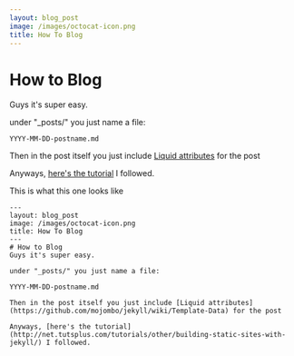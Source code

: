 ```yaml
---
layout: blog_post
image: /images/octocat-icon.png
title: How To Blog
---
```

# How to Blog
Guys it's super easy.

under "_posts/" you just name a file:

    YYYY-MM-DD-postname.md

Then in the post itself you just include [Liquid attributes](https://github.com/mojombo/jekyll/wiki/Template-Data) for the post

Anyways, [here's the tutorial](http://net.tutsplus.com/tutorials/other/building-static-sites-with-jekyll/) I followed.

This is what this one looks like

    ---
    layout: blog_post
    image: /images/octocat-icon.png
    title: How To Blog
    ---
    # How to Blog
    Guys it's super easy.
    
    under "_posts/" you just name a file:
    
    YYYY-MM-DD-postname.md
    
    Then in the post itself you just include [Liquid attributes](https://github.com/mojombo/jekyll/wiki/Template-Data) for the post
    
    Anyways, [here's the tutorial](http://net.tutsplus.com/tutorials/other/building-static-sites-with-jekyll/) I followed.